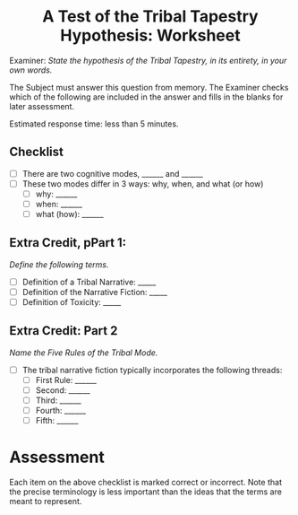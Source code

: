 <h1 align="center" >A Test of the Tribal Tapestry Hypothesis: Worksheet</h1>

Examiner: *State the hypothesis of the Tribal Tapestry, in its entirety, in your own words.*

The Subject must answer this question from memory. The Examiner checks which of the following are included in the answer and fills in the blanks for later assessment.

Estimated response time: less than 5 minutes.

## Checklist
- [ ] There are two cognitive modes, ______ and ______
- [ ] These two modes differ in 3 ways: why, when, and what (or how)
  - [ ] why: ______
  - [ ] when: ______
  - [ ] what (how): ______

## Extra Credit, pPart 1:

*Define the following terms.*

- [ ] Definition of a Tribal Narrative: _____
- [ ] Definition of the Narrative Fiction: _____
- [ ] Definition of Toxicity: _____

## Extra Credit: Part 2

*Name the Five Rules of the Tribal Mode.*

- [ ] The tribal narrative fiction typically incorporates the following threads:
  - [ ] First Rule: ______
  - [ ] Second: ______
  - [ ] Third: ______
  - [ ] Fourth: ______
  - [ ] Fifth: ______

# Assessment

Each item on the above checklist is marked correct or incorrect. Note that the precise terminology is less important than the ideas that the terms are meant to represent.
